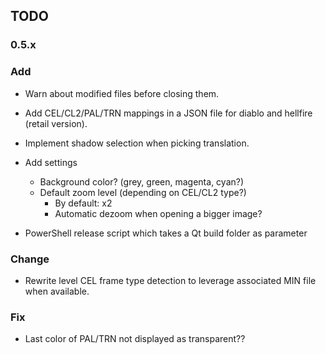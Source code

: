 ## TODO

### 0.5.x
### Add

- Warn about modified files before closing them.
- Add CEL/CL2/PAL/TRN mappings in a JSON file for diablo and hellfire (retail version).
- Implement shadow selection when picking translation.

- Add settings
    - Background color? (grey, green, magenta, cyan?)
    - Default zoom level (depending on CEL/CL2 type?)
        - By default: x2
        - Automatic dezoom when opening a bigger image?
- PowerShell release script which takes a Qt build folder as parameter

### Change
- Rewrite level CEL frame type detection to leverage associated MIN file when available.

### Fix
- Last color of PAL/TRN not displayed as transparent??

